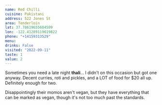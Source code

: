```yaml
---
name: Red Chilli
cuisine: Pakistani
address: 522 Jones St
area: Tenderloin
lat: 37.78619655604509
lon: -122.41289119619822
phone: "+14159313529"
menu:
drinks: False
visited: "2022-09-11"
taste: 1
value: 2
---
```


Sometimes you need a late night **thali**... I didn't on this occasion but got one anyway. Decent curries, roti and pickles, and a LOT of food for $20 all up. Definitely enough for two.

Disappointingly their momos aren't vegan, but they have everything that can be marked as vegan, though it's not too much past the standards.
